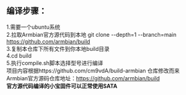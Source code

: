 ## 编译步骤：
1.需要一个ubuntu系统  
2.拉取Armbian官方源代码到本地  git clone --depth=1 --branch=main https://github.com/armbian/build  
3.复制本仓库下所有文件到你本地build目录  
4.cd build  
5.执行compile.sh脚本选择型号进行编译  
项目内容根据https://github.com/cm9vdA/build-armbian   仓库修改而来  
Armbian官方源码仓库地址：https://github.com/armbian/build  
**官方源代码编译的小宝固件可以正常使用SATA**  
